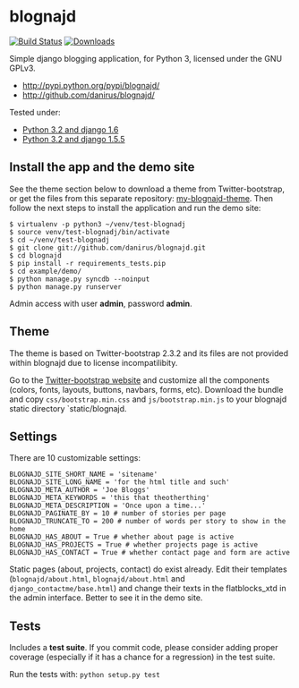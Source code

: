 # blognajd

[![Build Status](https://travis-ci.org/danirus/blognajd.png)](https://travis-ci.org/danirus/blognajd) [![Downloads](https://pypip.in/d/blognajd/badge.png)](https://pypi.python.org/pypi/blognajd)

Simple django blogging application, for Python 3, licensed under the GNU GPLv3.

* http://pypi.python.org/pypi/blognajd/
* http://github.com/danirus/blognajd/

Tested under:

* [Python 3.2 and django 1.6](http://buildbot.danir.us/builders/blognajd-py32dj16)
* [Python 3.2 and django 1.5.5](http://buildbot.danir.us/builders/blognajd-py32dj16)


## Install the app and the demo site

See the theme section below to download a theme from Twitter-bootstrap, or get the files from this separate repository: [my-blognajd-theme](https://github.com/danirus/my-blognajd-theme). Then follow the next steps to install the application and run the demo site:

    $ virtualenv -p python3 ~/venv/test-blognadj
    $ source venv/test-blognadj/bin/activate
    $ cd ~/venv/test-blognadj
    $ git clone git://github.com/danirus/blognajd.git
    $ cd blognajd
    $ pip install -r requirements_tests.pip
    $ cd example/demo/
    $ python manage.py syncdb --noinput
    $ python manage.py runserver

Admin access with user **admin**, password **admin**.


## Theme

The theme is based on Twitter-bootstrap 2.3.2 and its files are not provided within blognajd due to license incompatilibity. 

Go to the [Twitter-bootstrap website](http://twitter.github.io/bootstrap/customize.html) and customize all the components (colors, fonts, layouts, buttons, navbars, forms, etc). Download the bundle and copy `css/bootstrap.min.css` and `js/bootstrap.min.js` to your blognajd static directory `static/blognajd.


## Settings

There are 10 customizable settings:

    BLOGNAJD_SITE_SHORT_NAME = 'sitename'
    BLOGNAJD_SITE_LONG_NAME = 'for the html title and such'
    BLOGNAJD_META_AUTHOR = 'Joe Bloggs'
    BLOGNAJD_META_KEYWORDS = 'this that theotherthing'
    BLOGNAJD_META_DESCRIPTION = 'Once upon a time...'
    BLOGNAJD_PAGINATE_BY = 10 # number of stories per page
    BLOGNAJD_TRUNCATE_TO = 200 # number of words per story to show in the home
    BLOGNAJD_HAS_ABOUT = True # whether about page is active
    BLOGNAJD_HAS_PROJECTS = True # whether projects page is active
    BLOGNAJD_HAS_CONTACT = True # whether contact page and form are active

Static pages (about, projects, contact) do exist already. Edit their templates (`blognajd/about.html`, `blognajd/about.html` and `django_contactme/base.html`) and change their texts in the flatblocks_xtd in the admin interface. Better to see it in the demo site.


## Tests

Includes a **test suite**. If you commit code, please consider adding proper coverage (especially if it has a chance for a regression) in the test suite.

Run the tests with:  ``python setup.py test``
